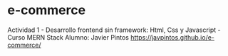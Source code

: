 # e-commerce
Actividad 1 - Desarrollo frontend sin framework: Html, Css y Javascript - Curso MERN Stack
Alumno: Javier Pintos
https://javpintos.github.io/e-commerce/